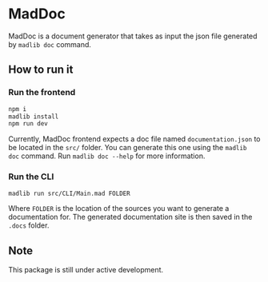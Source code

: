 # MadDoc
MadDoc is a document generator that takes as input the json file generated by `madlib doc` command.

## How to run it

### Run the frontend
```bash
npm i
madlib install
npm run dev
```
Currently, MadDoc frontend expects a doc file named `documentation.json` to be located in the `src/` folder. You can generate this one using the `madlib doc` command. Run `madlib doc --help` for more information.

### Run the CLI
```bash
madlib run src/CLI/Main.mad FOLDER
```
Where `FOLDER` is the location of the sources you want to generate a documentation for.
The generated documentation site is then saved in the `.docs` folder.


## Note
This package is still under active development.
